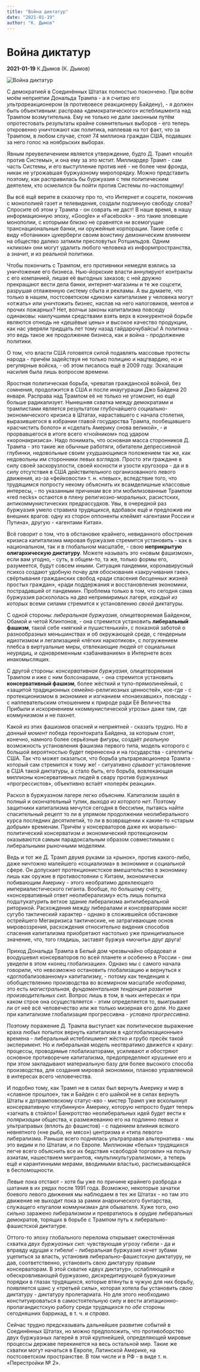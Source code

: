 ```yaml
---
title: "Война диктатур"
date: "2021-01-19"
author: "К. Дымов"
---
```


# Война диктатур

**2021-01-19** К.Дымов (К. Дымов)

![Война диктатур](https://cdn.bfm.ru/news/maindocumentphoto/2020/11/03/bt.jpg)

С демократией в Соединённых Штатах полностью покончено. При всём моём неприятии Дональда Трампа - а я считаю его *ультра*реакционером (в противовесе реакционеру Байдену), - я должен быть объективным: расправа «демократического» истеблишмента над Трампом возмутительна. Ему не только не дали законным путём опротестовать результаты крайне сомнительных выборов - его теперь откровенно уничтожают как политика, наплевав на тот факт, что за Трампом, в любом случае, стоят 74 миллиона граждан США, подавших за него голос на ноябрьских выборах.

Явным преувеличением является утверждение, будто Д. Трамп «пошёл против Системы», и она ему за это мстит. Миллиардер Трамп - сам часть Системы, и его выступление против неё - не более чем фронда, никак не угрожавшая буржуазному миропорядку. Можно представить поэтому, как расправилась бы буржуазия с тем политическим деятелем, кто осмелился бы пойти против Системы по-настоящему!

Вы всё ещё верите в сказочку про то, что Интернет и соцсети, покончив с монополией газет и телевидения, создали подлинную свободу слова? Спросите об этом у Трампа - он соврать не даст! В наше время, в нашу информационную эпоху, «Google» и «Facebook» - это такие зловещие монополии, с которыми близко не сравнятся ни всемогущие транснациональные банки, ни оружейные корпорации. Такие себе с виду «ботаники» цукерберги своим воистину демоническим влиянием на общество далеко затмили пресловутых Ротшильдов. Одним «кликом» они могут удалить любого человека из информпространства, а значит, и из реальной политики.

Чтобы покончить с Трампом, его противники немедля взялись за уничтожение его бизнеса. Нью-йоркские власти аннулируют контракты с его компанией, лишая её выгодных заказов; с ней дружно прекращают вести дела банки, интернет-магазины и те же соцсети, разрушая отлаженную систему сбыта и рекламы. А вы думаете, что только в нашем, постсоветском «диком» капитализме у человека могут «отжать» или уничтожить бизнес, наслав на него налоговиков, ментов и прочих пожарных? Нет, волчьи законы капитализма повсюду одинаковы: наилучшими средствами взять верх в конкурентной борьбе являются отнюдь не «дешёвые цены» и высокое качество продукции, как нас уверяли тридцать лет тому назад гайдарочубайсы! А политика - это ведь такое же продолжение бизнеса, как и война - продолжение политики.

О том, что власти США готовятся силой подавлять массовые протесты народа - причём задействуя не только полицию и нацгвардию, но и регулярные войска, - об этом писалось ещё в 2009 году. Эскалация насилия была лишь вопросом времени.

Яростная политическая борьба, чреватая гражданской войной, без сомнения, продолжится в США и после инаугурации Джо Байдена 20 января. Расправа над Трампом её не только не угомонит, но ещё больше радикализует. Нынешняя схватка между демократами и трампистами является результатом глубочайшего социально-экономического кризиса в Штатах, нараставшего с начала столетия, выразившегося в избрании главой государства Трампа, пообещавшего «расчистить болото» и «сделать Америку снова великой», - и прорвавшегося в итоге всего «гнойником» под ударом «коронакризиса». Надо понимать, что основная масса сторонников Д. Трампа - это такие же обычные работяги, обитатели депрессивной глубинки, недовольные своим ухудшающимся положением так же, как недовольны им сторонники левых взглядов. Просто эти граждане в силу своей заскорузлости, своей косности и узости кругозора - да и в силу отсутствия в США действительного организованного левого движения, из-за «фейковости» т. н. «левых», вследствие того, что трудящимся попросту некому объяснить их всамделишные классовые интересы, - по указанным причинам все эти мобилизованные Трампом «red necks» остаются в плену религиозно-моральных, расистских, антикоммунистических предрассудков. Увы, в очередной раз буржуазия умело стравила трудящихся, вдобавок ещё и предложив им внешних врагов: одну из сторон оппоненты клеймят «агентами России и Путина», другую - «агентами Китая».

Всё говорит о том, что в обстановке крайнего, невиданного обострения кризиса капитализма мировая буржуазия стремится установить - как в национальном, так и в глобальном масштабе, - свою **неприкрытую олигархическую диктатуру**. Можете называть это «новым фашизмом», если вам угодно, - суть, в общем-то, та же, только формы его, разумеется, будут совсем иными. Ситуация пандемии, коронавирусный психоз создают удобную почву для обоснования «закручивания гаек», свёртывания гражданских свобод «ради спасения *бесценных* жизней простых граждан», «ради поддержания и восстановления экономики, пострадавшей от пандемии». Проблема только в том, что сегодня сама буржуазия раскололась на *два* непримиримых лагеря, *каждый из которых* всеми силами стремится к установлению *своей* диктатуры.

С одной стороны: *либеральная буржуазия*, олицетворяемая Байденом, Обамой и четой Клинтонов, - она стремится установить **либеральный фашизм**, такой себе «мягкий и пушистенький», с показной заботой о разнообразных меньшинствах и об окружающей среде, с гендерным идиотизмом и легализацией «лёгких наркотиков», с погружением плебса в виртуальные миры, отвлекающие людей от социальных неурядиц, и одновременным «забаниванием» в Интернете всех инакомыслящих.

С другой стороны: *консервативная буржуазия*, олицетворяемая Трампом и иже с ним болсонарами, - она стремится установить **консервативный фашизм**, более жёсткий и тупо-прямолинейный, с «защитой традиционных семейно-религиозных ценностей», кое-где - с протекционизмом в экономике и изгнанием «понаехавших», повсюду - с наплевательским отношением к природе ради Её Величества Прибыли и искоренением «коммунистической угрозы» даже там, где коммунизмом и не пахнет.

Какой из этих фашизмов опасней и неприятней - сказать трудно. Но *в данный момент* победа геронтократа Байдена, за которым стоят, конечно, намного более серьёзные фигуры, создаёт *реальную* возможность установления фашизма первого типа, модель которого с большой вероятностью будет перенесена и на государства - сателлиты США. Так что может оказаться, что борьба ультрареакционера Трампа - который сам стремится к тому же! - ситуативно *срывает* установление в США такой диктатуры, а стало быть, его борьба, вовлекающая миллионы консервативных людей в свару против буржуазных «прогрессистов», объективно встаёт «поперёк реакции».

Раскол в буржуазном лагере легко объясним. Капитализм зашёл в полный и окончательный тупик, *выхода из которого нет*. Поэтому защитники капитализма мечутся сегодня в бессилии, пытаясь найти спасительный рецепт то ли в упрямом продолжении неолиберального курса последних десятилетий, то ли в возвращении к каким-то «старым добрым» временам. Причём у консерваторов даже их морально-политический консерватизм и экономический протекционизм оказываются самым парадоксальным образом совместимыми с либеральными рыночными моделями.

Ведь и тот же Д. Трамп двумя руками за «рынок», против какого-либо, даже ничтожно малейшего «социализма» в экономике и социальной сфере. Он допускает протекционистское вмешательство в экономику лишь как оружие в противостоянии с Китаем, экономически побивающим Америку - этого необратимо дряхлеющего империалистического гиганта. Вообще, по большому счёту, «консервативный ответ неолиберализму» есть лишь попытка подштукатурить ветхое здание либерализма антилиберальной риторикой. Расхождения между либералами и консерваторами носят сугубо тактический характер - однако в сложившейся обстановке острейшего Мегакризиса тактические, не затрагивающие основ мировоззрения, расхождения относительно видения способов спасения капитализма приобретают настолько уже принципиальное значение, что, того глядишь, заставят буржуа «мочить» друг друга!

Приход Дональда Трампа в Белый дом чрезвычайно обрадовал и воодушевил консерваторов по всей планете и особенно в России - они увидели в этом «конец глобализации». Однако мы с самого начала говорили, что невозможно остановить глобализацию и вернуться к «доглобализованному» капитализму, - потому как тенденция к обобществлению производства во всемирном масштабе *необорима*, это есть *магистральная, фундаментальная тенденция развития производительных сил*. Вопрос лишь в том, в чьих интересах и при каком строе она осуществляется - этим определяется то, выигрывает ли от неё всё человечество или же только мизерная его доля. Но даже при капитализме глобализация прогрессивна - *условно прогрессивна*.

Поэтому поражение Д. Трампа выступает как политическое выражение краха любых попыток вернуть капитализм в «доглобализационные» времена - либеральный истеблишмент жёстко и грубо пресёк такой эксперимент. Но и либеральная модель неотвратимо движется к краху: процессы, проводимые глобализаторами, усиливают и обостряют основное противоречие капитализма, предопределяют крушение его и при этом закладывают материальную базу для более высокого способа производства, для создания мировой экономики, планово управляемой в интересах всего человечества.

И подобно тому, как Трамп не в силах был вернуть Америку и мир в «славное прошлое», так и Байден с его шайкой не в силах вернуть Штаты к дотрамповскому статус-кво - мистер Трамп уже всколыхнул консервативную «глубинную» Америку, которую непросто будет теперь «загнать в стойло»! Банкротство неолиберальных идей будет вести к *поляризации* общества, к размежеванию его на подлинно левых и ультраправых (вплоть до фашистов) - с падением влияния всякого невнятного («не рыба, не мясо») центризма и «типа левого» либерализма. Раньше всего поднялась ультраправая альтернатива - мы это видим и по Штатам, и по Европе. Миллионам «белых» трудящихся легче всего объяснить все их бедствия «свободой торговли» на пользу азиатам, нашествием мигрантов, «мультикультурализмом», а теперь ещё и карантинными мерами, вводимыми властью, расписывающейся в беспомощности.

Левые пока отстают - хотя бы уже по причине крайнего разброда и шатания в их рядах после 1991 года. *Возможно*, некоторые зачатки боевого левого движения мы наблюдаем в тех же Штатах - но там это движение не выходит пока за рамки анархического бунтарства, служащего «пугалом коммунизма» для обывателя. Хуже того, оно сильно заражено либерализмом и превратилось в орудие либеральных демократов, торящих в борьбе с Трампом путь к либерально-фашистской диктатуре.

Оттого-то эпоху глобального перелома открывает ожесточённая схватка *двух буржуазных сил*: чувствующая угрозу гибели - да и вправду идущая к гибели! - либеральная буржуазия хочет зубами уцепиться за власть, установив либерально-фашистскую диктатуру, не дав, соответственно, установить свою диктатуру правым консерваторам. В этой схватке «двух диктатур», ослабляющей и обескровливающей буржуазию, дискредитирующей буржуазные порядки в глазах трудящихся, которые втянуты в чужую для них борьбу, появляется шанс у «третьей силы», которая хотела бы установить *свою* диктатуру - диктатуру пролетариата. Но для этого необходимо конституироваться в самостоятельную силу и вести агитационно-пропагандистскую работу среди трудящихся по *обе* стороны сегодняшних баррикад, в т. ч. и *справа*.

Сейчас трудно предсказывать дальнейшее развитие событий в Соединённых Штатах, но можно предположить, что противоборство двух буржуазных лагерей в этой крупнейшей, определяющей мировые процессы державе перекинется на весь остальной мир. Такие же схватки могут начаться в Европе, Латинской Америке, на постсоветском пространстве. В том числе и в РФ - в виде т. н. «Перестройки № 2».